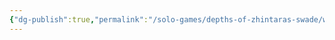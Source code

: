 ```yaml
---
{"dg-publish":true,"permalink":"/solo-games/depths-of-zhintaras-swade/world/drukmor-excalidraw/","tags":["excalidraw"]}
---
```

<style> .container {font-family: sans-serif; text-align: center;} .button-wrapper button {z-index: 1;height: 40px; width: 100px; margin: 10px;padding: 5px;} .excalidraw .App-menu_top .buttonList { display: flex;} .excalidraw-wrapper { height: 800px; margin: 50px; position: relative;} :root[dir="ltr"] .excalidraw .layer-ui__wrapper .zen-mode-transition.App-menu_bottom--transition-left {transform: none;} </style><script src="https://cdn.jsdelivr.net/npm/react@17/umd/react.production.min.js"></script><script src="https://cdn.jsdelivr.net/npm/react-dom@17/umd/react-dom.production.min.js"></script><script type="text/javascript" src="https://cdn.jsdelivr.net/npm/@excalidraw/excalidraw@0/dist/excalidraw.production.min.js"></script><div id="Drukmorexcalidraw.md"></div><script>(function(){const InitialData={"type":"excalidraw","version":2,"source":"https://github.com/zsviczian/obsidian-excalidraw-plugin/releases/tag/2.2.7","elements":[{"type":"image","version":346,"versionNonce":274837405,"index":"a0","isDeleted":false,"id":"Dbqjiogc1_NIml1RNRUYi","fillStyle":"solid","strokeWidth":2,"strokeStyle":"solid","roughness":1,"opacity":100,"angle":0,"x":-1811.6021279649065,"y":-292.0710354228315,"strokeColor":"transparent","backgroundColor":"transparent","width":1160.4040733768609,"height":1485.6294302649947,"seed":1687153755,"groupIds":[],"frameId":null,"roundness":null,"boundElements":[],"updated":1720059009333,"link":null,"locked":true,"status":"pending","fileId":"f87466b032965d28bd70abe170887650af1c6469","scale":[1,1]},{"type":"text","version":308,"versionNonce":232601651,"index":"a1","isDeleted":false,"id":"aoI1mlWD","fillStyle":"solid","strokeWidth":2,"strokeStyle":"solid","roughness":1,"opacity":100,"angle":0,"x":-1317.3719929331314,"y":-201.7915043948949,"strokeColor":"#1e1e1e","backgroundColor":"transparent","width":75.8751220703125,"height":31.919223189991293,"seed":500826167,"groupIds":[],"frameId":null,"roundness":null,"boundElements":[],"updated":1720059009968,"link":null,"locked":false,"fontSize":25.535378551993034,"fontFamily":1,"text":"Dwarf","rawText":"Dwarf","textAlign":"left","verticalAlign":"top","containerId":null,"originalText":"Dwarf","autoResize":true,"lineHeight":1.25},{"type":"image","version":402,"versionNonce":1126413309,"index":"a2","isDeleted":false,"id":"L727GVgG0l6PQ82yAbce3","fillStyle":"solid","strokeWidth":2,"strokeStyle":"solid","roughness":1,"opacity":100,"angle":0,"x":-629.0415633103976,"y":-219.83975124471067,"strokeColor":"transparent","backgroundColor":"transparent","width":803.0876554601809,"height":549.0106388678502,"seed":588001913,"groupIds":[],"frameId":null,"roundness":null,"boundElements":[],"updated":1720059009333,"link":null,"locked":false,"status":"pending","fileId":"1380db20114086e96ff916953eb40a85aed6a555","scale":[1,1]},{"type":"text","version":295,"versionNonce":869783677,"index":"a3","isDeleted":false,"id":"BBcw3K6F","fillStyle":"solid","strokeWidth":2,"strokeStyle":"solid","roughness":1,"opacity":100,"angle":0,"x":-1054.198817292128,"y":207.59547390479202,"strokeColor":"#1e1e1e","backgroundColor":"transparent","width":195.5341796875,"height":31.919223189991293,"seed":915098615,"groupIds":[],"frameId":null,"roundness":null,"boundElements":[],"updated":1720059009968,"link":null,"locked":false,"fontSize":25.535378551993034,"fontFamily":1,"text":"Low Light Vision","rawText":"Low Light Vision","textAlign":"left","verticalAlign":"top","containerId":null,"originalText":"Low Light Vision","autoResize":true,"lineHeight":1.25},{"type":"text","version":298,"versionNonce":2022554067,"index":"a4","isDeleted":false,"id":"LuV3fVQh","fillStyle":"solid","strokeWidth":2,"strokeStyle":"solid","roughness":1,"opacity":100,"angle":0,"x":-1048.0781016207698,"y":237.93388036652232,"strokeColor":"#1e1e1e","backgroundColor":"transparent","width":175.05914306640625,"height":31.919223189991293,"seed":1567854393,"groupIds":[],"frameId":null,"roundness":null,"boundElements":[],"updated":1720059009968,"link":null,"locked":false,"fontSize":25.535378551993034,"fontFamily":1,"text":"Reduced Pace","rawText":"Reduced Pace","textAlign":"left","verticalAlign":"top","containerId":null,"originalText":"Reduced Pace","autoResize":true,"lineHeight":1.25},{"type":"text","version":263,"versionNonce":1805762781,"index":"a5","isDeleted":false,"id":"a8K4YCu1","fillStyle":"solid","strokeWidth":2,"strokeStyle":"solid","roughness":1,"opacity":100,"angle":0,"x":-1380.9955605284836,"y":-59.23405830937486,"strokeColor":"#1e1e1e","backgroundColor":"transparent","width":15.77752685546875,"height":31.919223189991293,"seed":1241507575,"groupIds":[],"frameId":null,"roundness":null,"boundElements":[],"updated":1720059009968,"link":null,"locked":false,"fontSize":25.535378551993034,"fontFamily":1,"text":"5","rawText":"5","textAlign":"left","verticalAlign":"top","containerId":null,"originalText":"5","autoResize":true,"lineHeight":1.25},{"type":"text","version":267,"versionNonce":1761412979,"index":"a6","isDeleted":false,"id":"YY3IAGqe","fillStyle":"solid","strokeWidth":2,"strokeStyle":"solid","roughness":1,"opacity":100,"angle":0,"x":-1055.4194839905724,"y":267.9379793880357,"strokeColor":"#1e1e1e","backgroundColor":"transparent","width":74.57310485839844,"height":31.919223189991293,"seed":705897337,"groupIds":[],"frameId":null,"roundness":null,"boundElements":[],"updated":1720059009968,"link":null,"locked":false,"fontSize":25.535378551993034,"fontFamily":1,"text":"Tough","rawText":"Tough","textAlign":"left","verticalAlign":"top","containerId":null,"originalText":"Tough","autoResize":true,"lineHeight":1.25},{"type":"text","version":285,"versionNonce":1993317693,"index":"a7","isDeleted":false,"id":"HeLNl9rP","fillStyle":"solid","strokeWidth":2,"strokeStyle":"solid","roughness":1,"opacity":100,"angle":0,"x":-1756.6224702259299,"y":-93.83110670730184,"strokeColor":"#1e1e1e","backgroundColor":"transparent","width":14.347854614257812,"height":31.919223189991293,"seed":845571479,"groupIds":[],"frameId":null,"roundness":null,"boundElements":[],"updated":1720059009968,"link":null,"locked":false,"fontSize":25.535378551993034,"fontFamily":1,"text":"x","rawText":"x","textAlign":"left","verticalAlign":"top","containerId":null,"originalText":"x","autoResize":true,"lineHeight":1.25},{"type":"text","version":322,"versionNonce":1433510163,"index":"a8","isDeleted":false,"id":"FpvYTTYB","fillStyle":"solid","strokeWidth":2,"strokeStyle":"solid","roughness":1,"opacity":100,"angle":0,"x":-1777.496661998382,"y":-118.14768188553558,"strokeColor":"#1e1e1e","backgroundColor":"transparent","width":14.347854614257812,"height":31.919223189991293,"seed":1320236345,"groupIds":[],"frameId":null,"roundness":null,"boundElements":[],"updated":1720059009968,"link":null,"locked":false,"fontSize":25.535378551993034,"fontFamily":1,"text":"x","rawText":"x","textAlign":"left","verticalAlign":"top","containerId":null,"originalText":"x","autoResize":true,"lineHeight":1.25},{"type":"text","version":313,"versionNonce":750972317,"index":"a9","isDeleted":false,"id":"IKc4Lkp2","fillStyle":"solid","strokeWidth":2,"strokeStyle":"solid","roughness":1,"opacity":100,"angle":0,"x":-1729.1155872013017,"y":-146.5593366404578,"strokeColor":"#1e1e1e","backgroundColor":"transparent","width":14.347854614257812,"height":31.919223189991293,"seed":2009493623,"groupIds":[],"frameId":null,"roundness":null,"boundElements":[],"updated":1720059009968,"link":null,"locked":false,"fontSize":25.535378551993034,"fontFamily":1,"text":"x","rawText":"x","textAlign":"left","verticalAlign":"top","containerId":null,"originalText":"x","autoResize":true,"lineHeight":1.25},{"type":"text","version":307,"versionNonce":660735667,"index":"aA","isDeleted":false,"id":"sazLErhd","fillStyle":"solid","strokeWidth":2,"strokeStyle":"solid","roughness":1,"opacity":100,"angle":0,"x":-1757.4460541829042,"y":-173.16488232460802,"strokeColor":"#1e1e1e","backgroundColor":"transparent","width":14.347854614257812,"height":31.919223189991293,"seed":113380057,"groupIds":[],"frameId":null,"roundness":null,"boundElements":[],"updated":1720059009968,"link":null,"locked":false,"fontSize":25.535378551993034,"fontFamily":1,"text":"x","rawText":"x","textAlign":"left","verticalAlign":"top","containerId":null,"originalText":"x","autoResize":true,"lineHeight":1.25},{"type":"text","version":325,"versionNonce":2091725309,"index":"aB","isDeleted":false,"id":"QC2Yt2zV","fillStyle":"solid","strokeWidth":2,"strokeStyle":"solid","roughness":1,"opacity":100,"angle":0,"x":-1729.3566592695652,"y":-199.8822526358765,"strokeColor":"#1e1e1e","backgroundColor":"transparent","width":14.347854614257812,"height":31.919223189991293,"seed":1948158167,"groupIds":[],"frameId":null,"roundness":null,"boundElements":[],"updated":1720059009968,"link":null,"locked":false,"fontSize":25.535378551993034,"fontFamily":1,"text":"x","rawText":"x","textAlign":"left","verticalAlign":"top","containerId":null,"originalText":"x","autoResize":true,"lineHeight":1.25},{"type":"text","version":304,"versionNonce":1433712723,"index":"aC","isDeleted":false,"id":"ztZM0bvn","fillStyle":"solid","strokeWidth":2,"strokeStyle":"solid","roughness":1,"opacity":100,"angle":0,"x":-1756.0772031333192,"y":78.92411201135315,"strokeColor":"#1e1e1e","backgroundColor":"transparent","width":14.347854614257812,"height":31.919223189991293,"seed":1725869401,"groupIds":[],"frameId":null,"roundness":null,"boundElements":[],"updated":1720059009968,"link":null,"locked":false,"fontSize":25.535378551993034,"fontFamily":1,"text":"x","rawText":"x","textAlign":"left","verticalAlign":"top","containerId":null,"originalText":"x","autoResize":true,"lineHeight":1.25},{"type":"text","version":287,"versionNonce":1938811485,"index":"aD","isDeleted":false,"id":"5ai7f2IO","fillStyle":"solid","strokeWidth":2,"strokeStyle":"solid","roughness":1,"opacity":100,"angle":0,"x":-1775.6556483031966,"y":113.69345597093138,"strokeColor":"#1e1e1e","backgroundColor":"transparent","width":14.347854614257812,"height":31.919223189991293,"seed":306699863,"groupIds":[],"frameId":null,"roundness":null,"boundElements":[],"updated":1720059009968,"link":null,"locked":false,"fontSize":25.535378551993034,"fontFamily":1,"text":"x","rawText":"x","textAlign":"left","verticalAlign":"top","containerId":null,"originalText":"x","autoResize":true,"lineHeight":1.25},{"type":"text","version":313,"versionNonce":1031812595,"index":"aE","isDeleted":false,"id":"Cm7LyQjs","fillStyle":"solid","strokeWidth":2,"strokeStyle":"solid","roughness":1,"opacity":100,"angle":0,"x":-1755.1512875606043,"y":129.4199557611255,"strokeColor":"#1e1e1e","backgroundColor":"transparent","width":14.347854614257812,"height":31.919223189991293,"seed":1527699193,"groupIds":[],"frameId":null,"roundness":null,"boundElements":[],"updated":1720059009968,"link":null,"locked":false,"fontSize":25.535378551993034,"fontFamily":1,"text":"x","rawText":"x","textAlign":"left","verticalAlign":"top","containerId":null,"originalText":"x","autoResize":true,"lineHeight":1.25},{"type":"text","version":333,"versionNonce":37525181,"index":"aF","isDeleted":false,"id":"pKsxNFlT","fillStyle":"solid","strokeWidth":2,"strokeStyle":"solid","roughness":1,"opacity":100,"angle":0,"x":-1732.5323188059979,"y":157.05198424043624,"strokeColor":"#1e1e1e","backgroundColor":"transparent","width":14.347854614257812,"height":31.919223189991293,"seed":240935607,"groupIds":[],"frameId":null,"roundness":null,"boundElements":[],"updated":1720059009968,"link":null,"locked":false,"fontSize":25.535378551993034,"fontFamily":1,"text":"x","rawText":"x","textAlign":"left","verticalAlign":"top","containerId":null,"originalText":"x","autoResize":true,"lineHeight":1.25},{"type":"text","version":287,"versionNonce":1049296787,"index":"aG","isDeleted":false,"id":"IC0GxJeN","fillStyle":"solid","strokeWidth":2,"strokeStyle":"solid","roughness":1,"opacity":100,"angle":0,"x":-1776.9775891979152,"y":178.46855981214344,"strokeColor":"#1e1e1e","backgroundColor":"transparent","width":14.347854614257812,"height":31.919223189991293,"seed":845132537,"groupIds":[],"frameId":null,"roundness":null,"boundElements":[],"updated":1720059009968,"link":null,"locked":false,"fontSize":25.535378551993034,"fontFamily":1,"text":"x","rawText":"x","textAlign":"left","verticalAlign":"top","containerId":null,"originalText":"x","autoResize":true,"lineHeight":1.25},{"type":"text","version":337,"versionNonce":55883549,"index":"aH","isDeleted":false,"id":"FcQm5Xvs","fillStyle":"solid","strokeWidth":2,"strokeStyle":"solid","roughness":1,"opacity":100,"angle":0,"x":-1732.0030450285742,"y":201.602525469719,"strokeColor":"#1e1e1e","backgroundColor":"transparent","width":14.347854614257812,"height":31.919223189991293,"seed":281593527,"groupIds":[],"frameId":null,"roundness":null,"boundElements":[],"updated":1720059009968,"link":null,"locked":false,"fontSize":25.535378551993034,"fontFamily":1,"text":"x","rawText":"x","textAlign":"left","verticalAlign":"top","containerId":null,"originalText":"x","autoResize":true,"lineHeight":1.25},{"type":"text","version":343,"versionNonce":315331891,"index":"aI","isDeleted":false,"id":"qGCQ1vPp","fillStyle":"solid","strokeWidth":2,"strokeStyle":"solid","roughness":1,"opacity":100,"angle":0,"x":-1706.076985135569,"y":224.60255555575623,"strokeColor":"#1e1e1e","backgroundColor":"transparent","width":14.347854614257812,"height":31.919223189991293,"seed":2092081305,"groupIds":[],"frameId":null,"roundness":null,"boundElements":[],"updated":1720059009968,"link":null,"locked":false,"fontSize":25.535378551993034,"fontFamily":1,"text":"x","rawText":"x","textAlign":"left","verticalAlign":"top","containerId":null,"originalText":"x","autoResize":true,"lineHeight":1.25},{"type":"text","version":312,"versionNonce":21613437,"index":"aJ","isDeleted":false,"id":"5XdB92s3","fillStyle":"solid","strokeWidth":2,"strokeStyle":"solid","roughness":1,"opacity":100,"angle":0,"x":-1755.6812131327308,"y":246.54566051526103,"strokeColor":"#1e1e1e","backgroundColor":"transparent","width":14.347854614257812,"height":31.919223189991293,"seed":2106279703,"groupIds":[],"frameId":null,"roundness":null,"boundElements":[],"updated":1720059009968,"link":null,"locked":false,"fontSize":25.535378551993034,"fontFamily":1,"text":"x","rawText":"x","textAlign":"left","verticalAlign":"top","containerId":null,"originalText":"x","autoResize":true,"lineHeight":1.25},{"type":"text","version":287,"versionNonce":1772648147,"index":"aK","isDeleted":false,"id":"pqVtt7RC","fillStyle":"solid","strokeWidth":2,"strokeStyle":"solid","roughness":1,"opacity":100,"angle":0,"x":-1776.3166187505556,"y":274.97024512660187,"strokeColor":"#1e1e1e","backgroundColor":"transparent","width":14.347854614257812,"height":31.919223189991293,"seed":1898533433,"groupIds":[],"frameId":null,"roundness":null,"boundElements":[],"updated":1720059009968,"link":null,"locked":false,"fontSize":25.535378551993034,"fontFamily":1,"text":"x","rawText":"x","textAlign":"left","verticalAlign":"top","containerId":null,"originalText":"x","autoResize":true,"lineHeight":1.25},{"type":"text","version":299,"versionNonce":1012749277,"index":"aL","isDeleted":false,"id":"1iByXKWY","fillStyle":"solid","strokeWidth":2,"strokeStyle":"solid","roughness":1,"opacity":100,"angle":0,"x":-1053.4202374876947,"y":33.579365313660446,"strokeColor":"#1e1e1e","backgroundColor":"transparent","width":173.2975311279297,"height":31.919223189991293,"seed":1829846167,"groupIds":[],"frameId":null,"roundness":null,"boundElements":[],"updated":1720059009968,"link":null,"locked":false,"fontSize":25.535378551993034,"fontFamily":1,"text":"Enemy (Major)","rawText":"Enemy (Major)","textAlign":"left","verticalAlign":"top","containerId":null,"originalText":"Enemy (Major)","autoResize":true,"lineHeight":1.25},{"type":"text","version":310,"versionNonce":1102586995,"index":"aM","isDeleted":false,"id":"HIFwEgbx","fillStyle":"solid","strokeWidth":2,"strokeStyle":"solid","roughness":1,"opacity":100,"angle":0,"x":-1059.0003590850242,"y":61.80808316804337,"strokeColor":"#1e1e1e","backgroundColor":"transparent","width":212.71585083007812,"height":31.919223189991293,"seed":1750900695,"groupIds":[],"frameId":null,"roundness":null,"boundElements":[],"updated":1720059009968,"link":null,"locked":false,"fontSize":25.535378551993034,"fontFamily":1,"text":"Impulsive (Major)","rawText":"Impulsive (Major)","textAlign":"left","verticalAlign":"top","containerId":null,"originalText":"Impulsive (Major)","autoResize":true,"lineHeight":1.25},{"type":"text","version":279,"versionNonce":1889587261,"index":"aN","isDeleted":false,"id":"ce0CDuAU","fillStyle":"solid","strokeWidth":2,"strokeStyle":"solid","roughness":1,"opacity":100,"angle":0,"x":-1196.861196859311,"y":-170.5859856538982,"strokeColor":"#1e1e1e","backgroundColor":"transparent","width":17.38592529296875,"height":31.919223189991293,"seed":1680653751,"groupIds":[],"frameId":null,"roundness":null,"boundElements":[],"updated":1720059009968,"link":null,"locked":false,"fontSize":25.535378551993034,"fontFamily":1,"text":"3","rawText":"3","textAlign":"left","verticalAlign":"top","containerId":null,"originalText":"3","autoResize":true,"lineHeight":1.25},{"type":"text","version":320,"versionNonce":46210579,"index":"aO","isDeleted":false,"id":"K3asQneX","fillStyle":"solid","strokeWidth":2,"strokeStyle":"solid","roughness":1,"opacity":100,"angle":0,"x":-1623.7824675324118,"y":207.72281588357646,"strokeColor":"#1e1e1e","backgroundColor":"transparent","width":165.30416870117188,"height":26.899455249201463,"seed":1596051191,"groupIds":[],"frameId":null,"roundness":null,"boundElements":[],"updated":1720059009968,"link":null,"locked":false,"fontSize":21.51956419936117,"fontFamily":1,"text":"Fighting (Agility)","rawText":"Fighting (Agility)","textAlign":"left","verticalAlign":"top","containerId":null,"originalText":"Fighting (Agility)","autoResize":true,"lineHeight":1.25},{"type":"text","version":315,"versionNonce":1542832285,"index":"aP","isDeleted":false,"id":"2SVKa6eh","fillStyle":"solid","strokeWidth":2,"strokeStyle":"solid","roughness":1,"opacity":100,"angle":0,"x":-1545.1882986197147,"y":160.10367871552853,"strokeColor":"#1e1e1e","backgroundColor":"transparent","width":61.99275207519531,"height":23.584830541611264,"seed":2008240951,"groupIds":[],"frameId":null,"roundness":null,"boundElements":[],"updated":1720059009968,"link":null,"locked":false,"fontSize":18.86786443328901,"fontFamily":1,"text":"(Spirit)","rawText":"(Spirit)","textAlign":"left","verticalAlign":"top","containerId":null,"originalText":"(Spirit)","autoResize":true,"lineHeight":1.25},{"type":"text","version":311,"versionNonce":1471800243,"index":"aQ","isDeleted":false,"id":"UQFhkxum","fillStyle":"solid","strokeWidth":2,"strokeStyle":"solid","roughness":1,"opacity":100,"angle":0,"x":-1553.714695167328,"y":93.72881989899224,"strokeColor":"#1e1e1e","backgroundColor":"transparent","width":57.08064270019531,"height":19.58208415393925,"seed":212911289,"groupIds":[],"frameId":null,"roundness":null,"boundElements":[],"updated":1720059009968,"link":null,"locked":false,"fontSize":15.665667323151398,"fontFamily":1,"text":"(Agility)","rawText":"(Agility)","textAlign":"left","verticalAlign":"top","containerId":null,"originalText":"(Agility)","autoResize":true,"lineHeight":1.25},{"type":"text","version":326,"versionNonce":68003069,"index":"aR","isDeleted":false,"id":"3UelMjAU","fillStyle":"solid","strokeWidth":2,"strokeStyle":"solid","roughness":1,"opacity":100,"angle":0,"x":-1561.1404821830924,"y":186.6373118972831,"strokeColor":"#1e1e1e","backgroundColor":"transparent","width":57.08064270019531,"height":19.58208415393925,"seed":214992313,"groupIds":[],"frameId":null,"roundness":null,"boundElements":[],"updated":1720059009968,"link":null,"locked":false,"fontSize":15.665667323151398,"fontFamily":1,"text":"(Agility)","rawText":"(Agility)","textAlign":"left","verticalAlign":"top","containerId":null,"originalText":"(Agility)","autoResize":true,"lineHeight":1.25},{"type":"text","version":582,"versionNonce":1221129555,"index":"aS","isDeleted":false,"id":"OslRsvAl","fillStyle":"solid","strokeWidth":2,"strokeStyle":"solid","roughness":1,"opacity":100,"angle":0,"x":-1431.4442840331612,"y":-285.45651258809926,"strokeColor":"#1e1e1e","backgroundColor":"transparent","width":304.21533203125,"height":63.838446379982585,"seed":305028439,"groupIds":[],"frameId":null,"roundness":null,"boundElements":[],"updated":1720059009968,"link":null,"locked":false,"fontSize":25.535378551993034,"fontFamily":1,"text":"Concept: Dwarven Cleric.\nBreaks and heals bones","rawText":"Concept: Dwarven Cleric.\nBreaks and heals bones","textAlign":"left","verticalAlign":"top","containerId":null,"originalText":"Concept: Dwarven Cleric.\nBreaks and heals bones","autoResize":true,"lineHeight":1.25},{"type":"text","version":361,"versionNonce":1013579101,"index":"aT","isDeleted":false,"id":"YFkdKKB7","fillStyle":"solid","strokeWidth":2,"strokeStyle":"solid","roughness":1,"opacity":100,"angle":0,"x":-1572.9208731762867,"y":140.2737480341575,"strokeColor":"#1e1e1e","backgroundColor":"transparent","width":65.75627136230469,"height":19.58208415393925,"seed":850054329,"groupIds":[],"frameId":null,"roundness":null,"boundElements":[],"updated":1720059009968,"link":null,"locked":false,"fontSize":15.665667323151398,"fontFamily":1,"text":"(Smarts)","rawText":"(Smarts)","textAlign":"left","verticalAlign":"top","containerId":null,"originalText":"(Smarts)","autoResize":true,"lineHeight":1.25},{"type":"text","version":388,"versionNonce":356831987,"index":"aU","isDeleted":false,"id":"4PlPe487","fillStyle":"solid","strokeWidth":2,"strokeStyle":"solid","roughness":1,"opacity":100,"angle":0,"x":-1490.013218221115,"y":113.35340493115518,"strokeColor":"#1e1e1e","backgroundColor":"transparent","width":65.75627136230469,"height":19.58208415393925,"seed":1181711161,"groupIds":[],"frameId":null,"roundness":null,"boundElements":[],"updated":1720059009968,"link":null,"locked":false,"fontSize":15.665667323151398,"fontFamily":1,"text":"(Smarts)","rawText":"(Smarts)","textAlign":"left","verticalAlign":"top","containerId":null,"originalText":"(Smarts)","autoResize":true,"lineHeight":1.25},{"type":"text","version":312,"versionNonce":1817987517,"index":"aV","isDeleted":false,"id":"frD0cRd5","fillStyle":"solid","strokeWidth":2,"strokeStyle":"solid","roughness":1,"opacity":100,"angle":0,"x":-1047.345689617994,"y":345.7847558689516,"strokeColor":"#1e1e1e","backgroundColor":"transparent","width":368.4232482910156,"height":31.919223189991293,"seed":356016313,"groupIds":[],"frameId":null,"roundness":null,"boundElements":[],"updated":1720059009968,"link":null,"locked":false,"fontSize":25.535378551993034,"fontFamily":1,"text":"Arcane Background (Miracles)","rawText":"Arcane Background (Miracles)","textAlign":"left","verticalAlign":"top","containerId":null,"originalText":"Arcane Background (Miracles)","autoResize":true,"lineHeight":1.25},{"type":"text","version":366,"versionNonce":1303641235,"index":"aW","isDeleted":false,"id":"pbi7YNBO","fillStyle":"solid","strokeWidth":2,"strokeStyle":"solid","roughness":1,"opacity":100,"angle":0,"x":-1616.6868262031567,"y":231.3094690651742,"strokeColor":"#1e1e1e","backgroundColor":"transparent","width":135.6419219970703,"height":26.89945524920146,"seed":1161256151,"groupIds":[],"frameId":null,"roundness":null,"boundElements":[],"updated":1720059009968,"link":null,"locked":false,"fontSize":21.519564199361167,"fontFamily":1,"text":"Faith (Spirit)","rawText":"Faith (Spirit)","textAlign":"left","verticalAlign":"top","containerId":null,"originalText":"Faith (Spirit)","autoResize":true,"lineHeight":1.25},{"type":"text","version":301,"versionNonce":352717341,"index":"aX","isDeleted":false,"id":"aHqWyd7T","fillStyle":"solid","strokeWidth":2,"strokeStyle":"solid","roughness":1,"opacity":100,"angle":0,"x":-1043.655245697361,"y":373.4629093002902,"strokeColor":"#1e1e1e","backgroundColor":"transparent","width":76.71760559082031,"height":31.919223189991293,"seed":247027607,"groupIds":[],"frameId":null,"roundness":null,"boundElements":[],"updated":1720059009968,"link":null,"locked":false,"fontSize":25.535378551993034,"fontFamily":1,"text":"Healer","rawText":"Healer","textAlign":"left","verticalAlign":"top","containerId":null,"originalText":"Healer","autoResize":true,"lineHeight":1.25},{"type":"image","version":298,"versionNonce":1706924541,"index":"aY","isDeleted":false,"id":"RZZhJi70gq3Ic0H7rWjSf","fillStyle":"solid","strokeWidth":2,"strokeStyle":"solid","roughness":1,"opacity":100,"angle":0,"x":-618.4433890183036,"y":425.81606359672696,"strokeColor":"transparent","backgroundColor":"transparent","width":446.8691246598781,"height":136.61427525316273,"seed":348018681,"groupIds":[],"frameId":null,"roundness":null,"boundElements":[],"updated":1720059009333,"link":null,"locked":false,"status":"pending","fileId":"69f892606ce41927683ccb0f147a9904dbe62842","scale":[1,1]},{"type":"text","version":303,"versionNonce":768406067,"index":"aZ","isDeleted":false,"id":"pwI2pGsh","fillStyle":"solid","strokeWidth":2,"strokeStyle":"solid","roughness":1,"opacity":100,"angle":0,"x":-1188.5218773432155,"y":620.0293340764346,"strokeColor":"#1e1e1e","backgroundColor":"transparent","width":19.530441284179688,"height":31.919223189991293,"seed":1423104153,"groupIds":[],"frameId":null,"roundness":null,"boundElements":[],"updated":1720059009968,"link":null,"locked":false,"fontSize":25.535378551993034,"fontFamily":1,"text":"8","rawText":"8","textAlign":"left","verticalAlign":"top","containerId":null,"originalText":"8","autoResize":true,"lineHeight":1.25},{"type":"text","version":292,"versionNonce":391691901,"index":"aa","isDeleted":false,"id":"TkIGNdRy","fillStyle":"solid","strokeWidth":2,"strokeStyle":"solid","roughness":1,"opacity":100,"angle":0,"x":-1162.9323268362714,"y":619.7541820578831,"strokeColor":"#1e1e1e","backgroundColor":"transparent","width":37.248260498046875,"height":31.919223189991293,"seed":2045350967,"groupIds":[],"frameId":null,"roundness":null,"boundElements":[],"updated":1720059009968,"link":null,"locked":false,"fontSize":25.535378551993034,"fontFamily":1,"text":"/10","rawText":"/10","textAlign":"left","verticalAlign":"top","containerId":null,"originalText":"/10","autoResize":true,"lineHeight":1.25},{"type":"text","version":272,"versionNonce":913716179,"index":"ab","isDeleted":false,"id":"zVFFomkW","fillStyle":"solid","strokeWidth":2,"strokeStyle":"solid","roughness":1,"opacity":100,"angle":0,"x":-1176.2689623994497,"y":589.8801265364004,"strokeColor":"#1e1e1e","backgroundColor":"transparent","width":33.750640869140625,"height":31.919223189991293,"seed":1649436217,"groupIds":[],"frameId":null,"roundness":null,"boundElements":[],"updated":1720059009968,"link":null,"locked":false,"fontSize":25.535378551993034,"fontFamily":1,"text":"PP","rawText":"PP","textAlign":"left","verticalAlign":"top","containerId":null,"originalText":"PP","autoResize":true,"lineHeight":1.25},{"type":"rectangle","version":295,"versionNonce":1616051901,"index":"ac","isDeleted":false,"id":"mCEpp8C4esmSfZMmgzRJT","fillStyle":"solid","strokeWidth":2,"strokeStyle":"solid","roughness":1,"opacity":100,"angle":0,"x":-1201.8753189608244,"y":584.2787640199745,"strokeColor":"#1e1e1e","backgroundColor":"transparent","width":83.2206384743771,"height":69.35050492852638,"seed":1524946105,"groupIds":[],"frameId":null,"roundness":{"type":3},"boundElements":[],"updated":1720059009333,"link":null,"locked":false},{"type":"text","version":375,"versionNonce":974513885,"index":"ad","isDeleted":false,"id":"TbwFHh8N","fillStyle":"solid","strokeWidth":2,"strokeStyle":"solid","roughness":1,"opacity":100,"angle":0,"x":-1777.8363610570675,"y":662.8528062063481,"strokeColor":"#1e1e1e","backgroundColor":"transparent","width":64.78221130371094,"height":25.192834192889325,"seed":1873715863,"groupIds":[],"frameId":null,"roundness":null,"boundElements":[],"updated":1720059009968,"link":null,"locked":false,"fontSize":20.15426735431146,"fontFamily":1,"text":"Healing","rawText":"Healing","textAlign":"left","verticalAlign":"top","containerId":null,"originalText":"Healing","autoResize":true,"lineHeight":1.25},{"type":"text","version":333,"versionNonce":130433395,"index":"ae","isDeleted":false,"id":"Ij8D2xAH","fillStyle":"solid","strokeWidth":2,"strokeStyle":"solid","roughness":1,"opacity":100,"angle":0,"x":-1779.73170942784,"y":694.0630737379643,"strokeColor":"#1e1e1e","backgroundColor":"transparent","width":154.2884979248047,"height":25.192834192889325,"seed":156063417,"groupIds":[],"frameId":null,"roundness":null,"boundElements":[],"updated":1720059009968,"link":null,"locked":false,"fontSize":20.15426735431146,"fontFamily":1,"text":"Smite (Radiant)","rawText":"Smite (Radiant)","textAlign":"left","verticalAlign":"top","containerId":null,"originalText":"Smite (Radiant)","autoResize":true,"lineHeight":1.25},{"type":"text","version":340,"versionNonce":1875837757,"index":"af","isDeleted":false,"id":"4npLf1pw","fillStyle":"solid","strokeWidth":2,"strokeStyle":"solid","roughness":1,"opacity":100,"angle":0,"x":-1780.7986239928216,"y":722.1788045547992,"strokeColor":"#1e1e1e","backgroundColor":"transparent","width":155.9810333251953,"height":25.192834192889325,"seed":1514224569,"groupIds":[],"frameId":null,"roundness":null,"boundElements":[],"updated":1720059009968,"link":null,"locked":false,"fontSize":20.15426735431146,"fontFamily":1,"text":"Bolt (Holy light)","rawText":"Bolt (Holy light)","textAlign":"left","verticalAlign":"top","containerId":null,"originalText":"Bolt (Holy light)","autoResize":true,"lineHeight":1.25},{"type":"text","version":263,"versionNonce":2063833875,"index":"ag","isDeleted":false,"id":"AGw1qmT2","fillStyle":"solid","strokeWidth":2,"strokeStyle":"solid","roughness":1,"opacity":100,"angle":0,"x":-1608.3761174471492,"y":696.8399600331618,"strokeColor":"#1e1e1e","backgroundColor":"transparent","width":18.177352905273438,"height":31.919223189991293,"seed":38304663,"groupIds":[],"frameId":null,"roundness":null,"boundElements":[],"updated":1720059009968,"link":null,"locked":false,"fontSize":25.535378551993034,"fontFamily":1,"text":"2","rawText":"2","textAlign":"left","verticalAlign":"top","containerId":null,"originalText":"2","autoResize":true,"lineHeight":1.25},{"type":"text","version":278,"versionNonce":1558549405,"index":"ah","isDeleted":false,"id":"E2VONYIl","fillStyle":"solid","strokeWidth":2,"strokeStyle":"solid","roughness":1,"opacity":100,"angle":0,"x":-1519.554157156528,"y":689.9049339604182,"strokeColor":"#1e1e1e","backgroundColor":"transparent","width":87.976318359375,"height":31.919223189991293,"seed":1948645593,"groupIds":[],"frameId":null,"roundness":null,"boundElements":[],"updated":1720059009968,"link":null,"locked":false,"fontSize":25.535378551993034,"fontFamily":1,"text":"Smarts","rawText":"Smarts","textAlign":"left","verticalAlign":"top","containerId":null,"originalText":"Smarts","autoResize":true,"lineHeight":1.25},{"type":"text","version":263,"versionNonce":2091172019,"index":"ai","isDeleted":false,"id":"w76OaSV5","fillStyle":"solid","strokeWidth":2,"strokeStyle":"solid","roughness":1,"opacity":100,"angle":0,"x":-1378.9859857604847,"y":694.172632920526,"strokeColor":"#1e1e1e","backgroundColor":"transparent","width":15.77752685546875,"height":31.919223189991293,"seed":374468633,"groupIds":[],"frameId":null,"roundness":null,"boundElements":[],"updated":1720059009968,"link":null,"locked":false,"fontSize":25.535378551993034,"fontFamily":1,"text":"5","rawText":"5","textAlign":"left","verticalAlign":"top","containerId":null,"originalText":"5","autoResize":true,"lineHeight":1.25},{"type":"image","version":296,"versionNonce":1827880051,"index":"aj","isDeleted":false,"id":"UFCZ6tXiwQ-vJxSV_BQtG","fillStyle":"solid","strokeWidth":2,"strokeStyle":"solid","roughness":1,"opacity":100,"angle":0,"x":-2439.6591320924717,"y":441.04330621147756,"strokeColor":"transparent","backgroundColor":"transparent","width":542.2886419836816,"height":501.4574971754985,"seed":633379737,"groupIds":[],"frameId":null,"roundness":null,"boundElements":[],"updated":1720059009333,"link":null,"locked":false,"status":"pending","fileId":"0d6ca012f0bc531d4083f8b1a55de3a2b2357453","scale":[1,1]},{"type":"text","version":272,"versionNonce":495654909,"index":"ak","isDeleted":false,"id":"WNEJGeT7","fillStyle":"solid","strokeWidth":2,"strokeStyle":"solid","roughness":1,"opacity":100,"angle":0,"x":-1602.5079652392055,"y":662.1647075688984,"strokeColor":"#1e1e1e","backgroundColor":"transparent","width":17.38592529296875,"height":31.919223189991293,"seed":988401401,"groupIds":[],"frameId":null,"roundness":null,"boundElements":[],"updated":1720059009968,"link":null,"locked":false,"fontSize":25.535378551993034,"fontFamily":1,"text":"3","rawText":"3","textAlign":"left","verticalAlign":"top","containerId":null,"originalText":"3","autoResize":true,"lineHeight":1.25},{"type":"text","version":290,"versionNonce":642789971,"index":"al","isDeleted":false,"id":"y0F2es56","fillStyle":"solid","strokeWidth":2,"strokeStyle":"solid","roughness":1,"opacity":100,"angle":0,"x":-1519.2873267648285,"y":658.4304658912815,"strokeColor":"#1e1e1e","backgroundColor":"transparent","width":74.5986328125,"height":31.919223189991293,"seed":259616823,"groupIds":[],"frameId":null,"roundness":null,"boundElements":[],"updated":1720059009968,"link":null,"locked":false,"fontSize":25.535378551993034,"fontFamily":1,"text":"Touch","rawText":"Touch","textAlign":"left","verticalAlign":"top","containerId":null,"originalText":"Touch","autoResize":true,"lineHeight":1.25},{"type":"text","version":266,"versionNonce":1270943837,"index":"am","isDeleted":false,"id":"TqEH2qoO","fillStyle":"solid","strokeWidth":2,"strokeStyle":"solid","roughness":1,"opacity":100,"angle":0,"x":-1386.7212181070552,"y":658.6972148826178,"strokeColor":"#1e1e1e","backgroundColor":"transparent","width":54.123565673828125,"height":31.919223189991293,"seed":1823699575,"groupIds":[],"frameId":null,"roundness":null,"boundElements":[],"updated":1720059009969,"link":null,"locked":false,"fontSize":25.535378551993034,"fontFamily":1,"text":"Inst","rawText":"Inst","textAlign":"left","verticalAlign":"top","containerId":null,"originalText":"Inst","autoResize":true,"lineHeight":1.25},{"type":"image","version":292,"versionNonce":286194611,"index":"an","isDeleted":false,"id":"Kk3zCcIp4Swqg0T05rZOg","fillStyle":"solid","strokeWidth":2,"strokeStyle":"solid","roughness":1,"opacity":100,"angle":0,"x":-2434.4367049519406,"y":956.9354413724845,"strokeColor":"transparent","backgroundColor":"transparent","width":537.5197185194532,"height":440.48528002187976,"seed":763028921,"groupIds":["hhmbE-e-PSEuMFw7LDlcT"],"frameId":null,"roundness":null,"boundElements":[],"updated":1720059009333,"link":null,"locked":false,"status":"pending","fileId":"35b81ae59f690eb95d5631d0ac2e7f5dc099f927","scale":[1,1]},{"type":"image","version":379,"versionNonce":137759997,"index":"ao","isDeleted":false,"id":"Vh0IVTq_rq5-VLLt9mUoe","fillStyle":"solid","strokeWidth":2,"strokeStyle":"solid","roughness":1,"opacity":100,"angle":0,"x":-2429.491256943675,"y":1402.4090581619375,"strokeColor":"transparent","backgroundColor":"transparent","width":483.12206341528554,"height":633.8835583817577,"seed":1450295609,"groupIds":["hhmbE-e-PSEuMFw7LDlcT"],"frameId":null,"roundness":null,"boundElements":[],"updated":1720059009333,"link":null,"locked":false,"status":"pending","fileId":"fed75c08791c39d66fc3a495d970d2ce4a47edf8","scale":[1,1]},{"type":"text","version":268,"versionNonce":417099763,"index":"ap","isDeleted":false,"id":"6B23QDYY","fillStyle":"solid","strokeWidth":2,"strokeStyle":"solid","roughness":1,"opacity":100,"angle":0,"x":-1601.8614427968955,"y":720.6342324576526,"strokeColor":"#1e1e1e","backgroundColor":"transparent","width":6.9186248779296875,"height":31.919223189991293,"seed":1898496793,"groupIds":[],"frameId":null,"roundness":null,"boundElements":[],"updated":1720059009969,"link":null,"locked":false,"fontSize":25.535378551993034,"fontFamily":1,"text":"1","rawText":"1","textAlign":"left","verticalAlign":"top","containerId":null,"originalText":"1","autoResize":true,"lineHeight":1.25},{"type":"text","version":315,"versionNonce":1163459773,"index":"aq","isDeleted":false,"id":"oe1dftIc","fillStyle":"solid","strokeWidth":2,"strokeStyle":"solid","roughness":1,"opacity":100,"angle":0,"x":-1545.7926525049563,"y":714.3448382392542,"strokeColor":"#1e1e1e","backgroundColor":"transparent","width":133.2665252685547,"height":31.919223189991293,"seed":1418419767,"groupIds":[],"frameId":null,"roundness":null,"boundElements":[],"updated":1720059009969,"link":null,"locked":false,"fontSize":25.535378551993034,"fontFamily":1,"text":"Smarts x2","rawText":"Smarts x2","textAlign":"left","verticalAlign":"top","containerId":null,"originalText":"Smarts x2","autoResize":true,"lineHeight":1.25},{"type":"text","version":279,"versionNonce":374339987,"index":"ar","isDeleted":false,"id":"UbOCIbWK","fillStyle":"solid","strokeWidth":2,"strokeStyle":"solid","roughness":1,"opacity":100,"angle":0,"x":-1390.9563240032244,"y":713.9243661119938,"strokeColor":"#1e1e1e","backgroundColor":"transparent","width":54.123565673828125,"height":31.919223189991293,"seed":1071854713,"groupIds":[],"frameId":null,"roundness":null,"boundElements":[],"updated":1720059009969,"link":null,"locked":false,"fontSize":25.535378551993034,"fontFamily":1,"text":"Inst","rawText":"Inst","textAlign":"left","verticalAlign":"top","containerId":null,"originalText":"Inst","autoResize":true,"lineHeight":1.25},{"type":"image","version":304,"versionNonce":2139795901,"index":"as","isDeleted":false,"id":"JRJd2vU9KQYr5y6mL9Z0b","fillStyle":"solid","strokeWidth":2,"strokeStyle":"solid","roughness":1,"opacity":100,"angle":0,"x":-2890.443224110855,"y":436.8925701057558,"strokeColor":"transparent","backgroundColor":"transparent","width":437.9317421666805,"height":511.9843399674603,"seed":1070248889,"groupIds":[],"frameId":null,"roundness":null,"boundElements":[],"updated":1720059009333,"link":null,"locked":false,"status":"pending","fileId":"d9c6aa665dcac1a352c43a4df332d73d75ecad82","scale":[1,1]},{"type":"text","version":310,"versionNonce":838098205,"index":"at","isDeleted":false,"id":"QYl74Ffp","fillStyle":"solid","strokeWidth":2,"strokeStyle":"solid","roughness":1,"opacity":100,"angle":0,"x":-1622.6978472109372,"y":250.60328513743184,"strokeColor":"#1e1e1e","backgroundColor":"transparent","width":179.17288208007812,"height":28.305739146302646,"seed":694999895,"groupIds":[],"frameId":null,"roundness":null,"boundElements":[],"updated":1720059009969,"link":null,"locked":false,"fontSize":22.644591317042117,"fontFamily":1,"text":"Healing (Smarts)","rawText":"Healing (Smarts)","textAlign":"left","verticalAlign":"top","containerId":null,"originalText":"Healing (Smarts)","autoResize":true,"lineHeight":1.25},{"type":"text","version":317,"versionNonce":1541492531,"index":"au","isDeleted":false,"id":"vaKGGVHh","fillStyle":"solid","strokeWidth":2,"strokeStyle":"solid","roughness":1,"opacity":100,"angle":0,"x":-1628.253411290058,"y":278.24219685255,"strokeColor":"#1e1e1e","backgroundColor":"transparent","width":182.74990844726562,"height":26.88106553064187,"seed":1717401943,"groupIds":[],"frameId":null,"roundness":null,"boundElements":[],"updated":1720059009969,"link":null,"locked":false,"fontSize":21.504852424513494,"fontFamily":1,"text":"Survival (Smarts)","rawText":"Survival (Smarts)","textAlign":"left","verticalAlign":"top","containerId":null,"originalText":"Survival (Smarts)","autoResize":true,"lineHeight":1.25},{"type":"text","version":346,"versionNonce":1225044349,"index":"av","isDeleted":false,"id":"OMs4hCuc","fillStyle":"solid","strokeWidth":2,"strokeStyle":"solid","roughness":1,"opacity":100,"angle":0,"x":-1323.3012988320993,"y":-65.0460703546596,"strokeColor":"#1e1e1e","backgroundColor":"transparent","width":74.19622802734375,"height":40.88402036346831,"seed":1097711545,"groupIds":[],"frameId":null,"roundness":null,"boundElements":[],"updated":1720059009969,"link":null,"locked":false,"fontSize":16.353608145387323,"fontFamily":1,"text":"6\n7 (staff)","rawText":"6\n7 (staff)","textAlign":"center","verticalAlign":"top","containerId":null,"originalText":"6\n7 (staff)","autoResize":true,"lineHeight":1.25},{"type":"text","version":378,"versionNonce":1006039251,"index":"aw","isDeleted":false,"id":"OH8op4LK","fillStyle":"solid","strokeWidth":2,"strokeStyle":"solid","roughness":1,"opacity":100,"angle":0,"x":-1185.4470302069205,"y":-76.38869506678816,"strokeColor":"#1e1e1e","backgroundColor":"transparent","width":57.87646484375,"height":63.838446379982585,"seed":982733689,"groupIds":[],"frameId":null,"roundness":null,"boundElements":[],"updated":1720059009969,"link":null,"locked":false,"fontSize":25.535378551993034,"fontFamily":1,"text":"6\n(5+1)","rawText":"6\n(5+1)","textAlign":"center","verticalAlign":"top","containerId":null,"originalText":"6\n(5+1)","autoResize":true,"lineHeight":1.25},{"type":"text","version":406,"versionNonce":1472952797,"index":"ax","isDeleted":false,"id":"9CyroEio","fillStyle":"solid","strokeWidth":2,"strokeStyle":"solid","roughness":1,"opacity":100,"angle":0,"x":-1792.3744367135837,"y":941.439504341573,"strokeColor":"#1e1e1e","backgroundColor":"transparent","width":71.79032897949219,"height":31.919223189991293,"seed":1158129559,"groupIds":[],"frameId":null,"roundness":null,"boundElements":[],"updated":1720059009969,"link":null,"locked":false,"fontSize":25.535378551993034,"fontFamily":1,"text":"Staff","rawText":"Staff","textAlign":"left","verticalAlign":"top","containerId":null,"originalText":"Staff","autoResize":true,"lineHeight":1.25},{"type":"text","version":284,"versionNonce":2015846003,"index":"ay","isDeleted":false,"id":"gJoXwrpv","fillStyle":"solid","strokeWidth":2,"strokeStyle":"solid","roughness":1,"opacity":100,"angle":0,"x":-1392.1413374633535,"y":91.66743621936189,"strokeColor":"#1e1e1e","backgroundColor":"transparent","width":192.9300994873047,"height":31.919223189991293,"seed":1759332441,"groupIds":[],"frameId":null,"roundness":null,"boundElements":[],"updated":1720059009969,"link":null,"locked":false,"fontSize":25.535378551993034,"fontFamily":1,"text":"Robes (Armor 1)","rawText":"Robes (Armor 1)","textAlign":"left","verticalAlign":"top","containerId":null,"originalText":"Robes (Armor 1)","autoResize":true,"lineHeight":1.25},{"type":"text","version":285,"versionNonce":123352637,"index":"az","isDeleted":false,"id":"NUglKVU1","fillStyle":"solid","strokeWidth":2,"strokeStyle":"solid","roughness":1,"opacity":100,"angle":0,"x":-1403.2525362644255,"y":121.52869027852944,"strokeColor":"#1e1e1e","backgroundColor":"transparent","width":257.77630615234375,"height":31.919223189991293,"seed":48389815,"groupIds":[],"frameId":null,"roundness":null,"boundElements":[],"updated":1720059009969,"link":null,"locked":false,"fontSize":25.535378551993034,"fontFamily":1,"text":"First Aid Kit (pg 67)","rawText":"First Aid Kit (pg 67)","textAlign":"left","verticalAlign":"top","containerId":null,"originalText":"First Aid Kit (pg 67)","autoResize":true,"lineHeight":1.25},{"type":"text","version":300,"versionNonce":1530468371,"index":"b00","isDeleted":false,"id":"uqX1thGo","fillStyle":"solid","strokeWidth":2,"strokeStyle":"solid","roughness":1,"opacity":100,"angle":0,"x":-1419.4567969779555,"y":943.5227260766446,"strokeColor":"#1e1e1e","backgroundColor":"transparent","width":87.74655151367188,"height":31.919223189991293,"seed":355119991,"groupIds":[],"frameId":null,"roundness":null,"boundElements":[],"updated":1720059009969,"link":null,"locked":false,"fontSize":25.535378551993034,"fontFamily":1,"text":"Str+d4","rawText":"Str+d4","textAlign":"center","verticalAlign":"top","containerId":null,"originalText":"Str+d4","autoResize":true,"lineHeight":1.25},{"type":"text","version":280,"versionNonce":1653761693,"index":"b01","isDeleted":false,"id":"dT6OnuuN","fillStyle":"solid","strokeWidth":2,"strokeStyle":"solid","roughness":1,"opacity":100,"angle":0,"x":-1107.5050786550187,"y":940.0504896968405,"strokeColor":"#1e1e1e","backgroundColor":"transparent","width":6.9186248779296875,"height":31.919223189991293,"seed":762482647,"groupIds":[],"frameId":null,"roundness":null,"boundElements":[],"updated":1720059009969,"link":null,"locked":false,"fontSize":25.535378551993034,"fontFamily":1,"text":"1","rawText":"1","textAlign":"center","verticalAlign":"top","containerId":null,"originalText":"1","autoResize":true,"lineHeight":1.25},{"type":"text","version":354,"versionNonce":321035699,"index":"b02","isDeleted":false,"id":"SUoGhP4L","fillStyle":"solid","strokeWidth":2,"strokeStyle":"solid","roughness":1,"opacity":100,"angle":0,"x":-1084.8809729796212,"y":939.8189225001242,"strokeColor":"#1e1e1e","backgroundColor":"transparent","width":310.5467529296875,"height":31.919223189991293,"seed":1818672601,"groupIds":[],"frameId":null,"roundness":null,"boundElements":[],"updated":1720059009969,"link":null,"locked":false,"fontSize":25.535378551993034,"fontFamily":1,"text":"Parry+1/Reach 1/2 hands","rawText":"Parry+1/Reach 1/2 hands","textAlign":"center","verticalAlign":"top","containerId":null,"originalText":"Parry+1/Reach 1/2 hands","autoResize":true,"lineHeight":1.25},{"type":"text","version":305,"versionNonce":472222461,"index":"b03","isDeleted":false,"id":"JusIkfsJ","fillStyle":"solid","strokeWidth":2,"strokeStyle":"solid","roughness":1,"opacity":100,"angle":0,"x":-1350.441126200488,"y":-226.1873805596524,"strokeColor":"#1e1e1e","backgroundColor":"transparent","width":99.10740661621094,"height":31.919223189991293,"seed":1535630003,"groupIds":[],"frameId":null,"roundness":null,"boundElements":[],"updated":1720059009969,"link":null,"locked":false,"fontSize":25.535378551993034,"fontFamily":1,"text":"Drukmor","rawText":"Drukmor","textAlign":"center","verticalAlign":"top","containerId":null,"originalText":"Drukmor","autoResize":true,"lineHeight":1.25},{"type":"text","version":368,"versionNonce":1258975059,"index":"b04","isDeleted":false,"id":"qTjwJ3Bo","fillStyle":"solid","strokeWidth":2,"strokeStyle":"solid","roughness":1,"opacity":100,"angle":0,"x":-1423.4346891149448,"y":169.08308008299468,"strokeColor":"#1e1e1e","backgroundColor":"transparent","width":294.7947692871094,"height":255.35378551993034,"seed":1485721146,"groupIds":[],"frameId":null,"roundness":null,"boundElements":[],"updated":1720059009969,"link":null,"locked":false,"fontSize":25.535378551993034,"fontFamily":1,"text":"Holy symbol (silver)\nbedroll, flint and steel\ncandle, healer’s kit,\nlantern, 0 pints of oil,\n2 torches\nparchment, ink and quill,\nbackpack, waterskin\n1 week’s rations","rawText":"Holy symbol (silver)\nbedroll, flint and steel\ncandle, healer’s kit,\nlantern, 0 pints of oil,\n2 torches\nparchment, ink and quill,\nbackpack, waterskin\n1 week’s rations","textAlign":"left","verticalAlign":"top","containerId":null,"originalText":"Holy symbol (silver)\nbedroll, flint and steel\ncandle, healer’s kit,\nlantern, 0 pints of oil,\n2 torches\nparchment, ink and quill,\nbackpack, waterskin\n1 week’s rations","autoResize":true,"lineHeight":1.25},{"type":"text","version":900,"versionNonce":345318237,"index":"b05","isDeleted":false,"id":"kAGXumqg","fillStyle":"solid","strokeWidth":2,"strokeStyle":"solid","roughness":1,"opacity":100,"angle":0,"x":-548.4324268990795,"y":667.8049892194349,"strokeColor":"#1e1e1e","backgroundColor":"transparent","width":1329.755126953125,"height":287.2730087099216,"seed":1690201299,"groupIds":[],"frameId":null,"roundness":null,"boundElements":[],"updated":1720059009969,"link":null,"locked":false,"fontSize":25.535378551993034,"fontFamily":1,"text":"Background:\nA Healer, cleric of Tramadir, dwarven god of healing and protection.\nHas worked in dwarven cities and temples for years, but not has decided that\nit's time to act on the protection commandments of Tramadir, so he started adventuring into the world.\nHis main drive is getting rid of abominations like undeads.\n\nPersonality:\nRough and humurous, especially towards other races, even if never disrespectful.\nJust tries to show that dwarves can be talkative and light hearted, contrary to popular belief.","rawText":"Background:\nA Healer, cleric of Tramadir, dwarven god of healing and protection.\nHas worked in dwarven cities and temples for years, but not has decided that\nit's time to act on the protection commandments of Tramadir, so he started adventuring into the world.\nHis main drive is getting rid of abominations like undeads.\n\nPersonality:\nRough and humurous, especially towards other races, even if never disrespectful.\nJust tries to show that dwarves can be talkative and light hearted, contrary to popular belief.","textAlign":"left","verticalAlign":"top","containerId":null,"originalText":"Background:\nA Healer, cleric of Tramadir, dwarven god of healing and protection.\nHas worked in dwarven cities and temples for years, but not has decided that\nit's time to act on the protection commandments of Tramadir, so he started adventuring into the world.\nHis main drive is getting rid of abominations like undeads.\n\nPersonality:\nRough and humurous, especially towards other races, even if never disrespectful.\nJust tries to show that dwarves can be talkative and light hearted, contrary to popular belief.","autoResize":true,"lineHeight":1.25},{"type":"text","version":123,"versionNonce":88542451,"index":"b06","isDeleted":false,"id":"r8reGDWs","fillStyle":"solid","strokeWidth":2,"strokeStyle":"solid","roughness":1,"opacity":100,"angle":0,"x":-1419.1198411171938,"y":412.07260566780667,"strokeColor":"#1e1e1e","backgroundColor":"transparent","width":171.9444580078125,"height":31.919223189991293,"seed":1789284710,"groupIds":[],"frameId":null,"roundness":null,"boundElements":[],"updated":1720059009969,"link":null,"locked":false,"fontSize":25.535378551993034,"fontFamily":1,"text":"Healing Potion","rawText":"Healing Potion","textAlign":"left","verticalAlign":"top","containerId":null,"originalText":"Healing Potion","autoResize":true,"lineHeight":1.25},{"type":"image","version":268,"versionNonce":1865648115,"index":"b07","isDeleted":false,"id":"XyjfuPCjHgbETGiFFknnl","fillStyle":"solid","strokeWidth":2,"strokeStyle":"solid","roughness":1,"opacity":100,"angle":0,"x":-1745.1525159040314,"y":-1330.6832077097656,"strokeColor":"transparent","backgroundColor":"transparent","width":985.6656121069311,"height":985.6656121069311,"seed":1533321808,"groupIds":[],"frameId":null,"roundness":null,"boundElements":[],"updated":1720059009333,"link":null,"locked":false,"status":"pending","fileId":"a05878b0e99988fa50e6946e7f7c7709c04870e7","scale":[1,1]},{"type":"text","version":128,"versionNonce":540192701,"index":"b08","isDeleted":false,"id":"w7OqEfFU","fillStyle":"solid","strokeWidth":2,"strokeStyle":"solid","roughness":1,"opacity":100,"angle":0,"x":-1421.5969966608518,"y":448.48763660846254,"strokeColor":"#1e1e1e","backgroundColor":"transparent","width":350.95965576171875,"height":75,"seed":1428977235,"groupIds":[],"frameId":null,"roundness":null,"boundElements":[],"updated":1720059009969,"link":null,"locked":false,"fontSize":20,"fontFamily":1,"text":"Goblin Poison \n(-1 die type to Agility and skill rolls\n30 mins)","rawText":"Goblin Poison \n(-1 die type to Agility and skill rolls\n30 mins)","textAlign":"left","verticalAlign":"top","containerId":null,"originalText":"Goblin Poison \n(-1 die type to Agility and skill rolls\n30 mins)","autoResize":true,"lineHeight":1.25},{"type":"text","version":67,"versionNonce":895415955,"index":"b09","isDeleted":false,"id":"u117jFdj","fillStyle":"solid","strokeWidth":2,"strokeStyle":"solid","roughness":1,"opacity":100,"angle":0,"x":-2681.0602620284044,"y":-351.6119622497016,"strokeColor":"#1e1e1e","backgroundColor":"transparent","width":524.078369140625,"height":79.63999999999999,"seed":988136698,"groupIds":[],"frameId":null,"roundness":null,"boundElements":[],"updated":1720059009969,"link":null,"locked":false,"fontSize":63.71199999999999,"fontFamily":1,"text":"Common inventory","rawText":"Common inventory","textAlign":"left","verticalAlign":"top","containerId":null,"originalText":"Common inventory","autoResize":true,"lineHeight":1.25},{"type":"text","version":82,"versionNonce":220180509,"index":"b0A","isDeleted":false,"id":"EJiqVX9B","fillStyle":"solid","strokeWidth":2,"strokeStyle":"solid","roughness":1,"opacity":100,"angle":0,"x":-2666.5802620284044,"y":-203.50161742211526,"strokeColor":"#1e1e1e","backgroundColor":"transparent","width":109.99763488769531,"height":56.88965517241378,"seed":1059459878,"groupIds":[],"frameId":null,"roundness":null,"boundElements":[],"updated":1720059009969,"link":null,"locked":false,"fontSize":45.511724137931026,"fontFamily":1,"text":"Gold:","rawText":"Gold:","textAlign":"left","verticalAlign":"top","containerId":null,"originalText":"Gold:","autoResize":true,"lineHeight":1.25},{"type":"text","version":111,"versionNonce":436775987,"index":"b0B","isDeleted":false,"id":"RtAqWThc","fillStyle":"solid","strokeWidth":2,"strokeStyle":"solid","roughness":1,"opacity":100,"angle":0,"x":-2525.4939172008185,"y":-212.60396224970148,"strokeColor":"#1e1e1e","backgroundColor":"transparent","width":142.62828063964844,"height":56.88965517241378,"seed":1905546042,"groupIds":[],"frameId":null,"roundness":null,"boundElements":[],"updated":1720059009969,"link":null,"locked":false,"fontSize":45.511724137931026,"fontFamily":1,"text":"130 gp","rawText":"130 gp","textAlign":"left","verticalAlign":"top","containerId":null,"originalText":"130 gp","autoResize":true,"lineHeight":1.25},{"type":"text","version":103,"versionNonce":1766696061,"index":"b0C","isDeleted":false,"id":"34GiGzsX","fillStyle":"solid","strokeWidth":2,"strokeStyle":"solid","roughness":1,"opacity":100,"angle":0,"x":-2659.8784438465877,"y":-130.96976417000383,"strokeColor":"#1e1e1e","backgroundColor":"transparent","width":337.73980712890625,"height":75,"seed":598634955,"groupIds":[],"frameId":null,"roundness":null,"boundElements":[],"updated":1720059009969,"link":null,"locked":false,"fontSize":20,"fontFamily":1,"text":"Loot:\nGolden Ancient Pin, 1000 gp value.\nRuby Necklace, 2000 gp value.","rawText":"Loot:\nGolden Ancient Pin, 1000 gp value.\nRuby Necklace, 2000 gp value.","textAlign":"left","verticalAlign":"top","containerId":null,"originalText":"Loot:\nGolden Ancient Pin, 1000 gp value.\nRuby Necklace, 2000 gp value.","autoResize":true,"lineHeight":1.25},{"type":"text","version":11,"versionNonce":1462414803,"index":"b0D","isDeleted":false,"id":"9URtcTw9","fillStyle":"solid","strokeWidth":2,"strokeStyle":"solid","roughness":1,"opacity":100,"angle":0,"x":-1186.6970141651548,"y":53.076377188637764,"strokeColor":"#1e1e1e","backgroundColor":"transparent","width":64.27995300292969,"height":25,"seed":2143851278,"groupIds":[],"frameId":null,"roundness":null,"boundElements":[],"updated":1720059009969,"link":null,"locked":false,"fontSize":20,"fontFamily":1,"text":"20 lbs","rawText":"20 lbs","textAlign":"left","verticalAlign":"top","containerId":null,"originalText":"20 lbs","autoResize":true,"lineHeight":1.25}],"appState":{"theme":"light","viewBackgroundColor":"#ffffff","currentItemStrokeColor":"#1e1e1e","currentItemBackgroundColor":"transparent","currentItemFillStyle":"solid","currentItemStrokeWidth":2,"currentItemStrokeStyle":"solid","currentItemRoughness":1,"currentItemOpacity":100,"currentItemFontFamily":1,"currentItemFontSize":20,"currentItemTextAlign":"left","currentItemStartArrowhead":null,"currentItemEndArrowhead":"arrow","scrollX":4711.703119171261,"scrollY":1635.7667241544636,"zoom":{"value":0.35000000000000003},"currentItemRoundness":"round","gridSize":null,"gridColor":{"Bold":"#C9C9C9FF","Regular":"#EDEDEDFF"},"currentStrokeOptions":null,"previousGridSize":null,"frameRendering":{"enabled":true,"clip":true,"name":true,"outline":true},"objectsSnapModeEnabled":false},"files":{}};InitialData.scrollToContent=true;App=()=>{const e=React.useRef(null),t=React.useRef(null),[n,i]=React.useState({width:void 0,height:void 0});return React.useEffect(()=>{i({width:t.current.getBoundingClientRect().width,height:t.current.getBoundingClientRect().height});const e=()=>{i({width:t.current.getBoundingClientRect().width,height:t.current.getBoundingClientRect().height})};return window.addEventListener("resize",e),()=>window.removeEventListener("resize",e)},[t]),React.createElement(React.Fragment,null,React.createElement("div",{className:"excalidraw-wrapper",ref:t},React.createElement(ExcalidrawLib.Excalidraw,{ref:e,width:n.width,height:n.height,initialData:InitialData,viewModeEnabled:!0,zenModeEnabled:!0,gridModeEnabled:!1})))},excalidrawWrapper=document.getElementById("Drukmorexcalidraw.md");ReactDOM.render(React.createElement(App),excalidrawWrapper);})();</script>